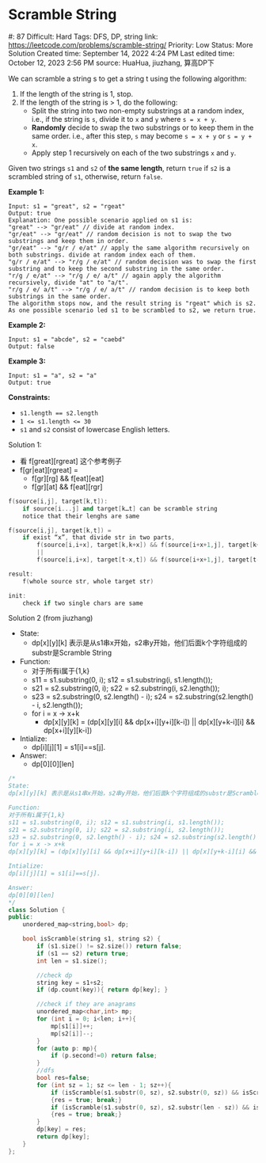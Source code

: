 # Scramble String

#: 87
Difficult: Hard
Tags: DFS, DP, string
link: https://leetcode.com/problems/scramble-string/
Priority: Low
Status: More Solution
Created time: September 14, 2022 4:24 PM
Last edited time: October 12, 2023 2:56 PM
source: HuaHua, jiuzhang, 算高DP下

We can scramble a string s to get a string t using the following algorithm:

1. If the length of the string is 1, stop.
2. If the length of the string is > 1, do the following:
    - Split the string into two non-empty substrings at a random index, i.e., if the string is `s`, divide it to `x` and `y` where `s = x + y`.
    - **Randomly** decide to swap the two substrings or to keep them in the same order. i.e., after this step, `s` may become `s = x + y` or `s = y + x`.
    - Apply step 1 recursively on each of the two substrings `x` and `y`.

Given two strings `s1` and `s2` of **the same length**, return `true` if `s2` is a scrambled string of `s1`, otherwise, return `false`.

**Example 1:**

```
Input: s1 = "great", s2 = "rgeat"
Output: true
Explanation: One possible scenario applied on s1 is:
"great" --> "gr/eat" // divide at random index.
"gr/eat" --> "gr/eat" // random decision is not to swap the two substrings and keep them in order.
"gr/eat" --> "g/r / e/at" // apply the same algorithm recursively on both substrings. divide at random index each of them.
"g/r / e/at" --> "r/g / e/at" // random decision was to swap the first substring and to keep the second substring in the same order.
"r/g / e/at" --> "r/g / e/ a/t" // again apply the algorithm recursively, divide "at" to "a/t".
"r/g / e/ a/t" --> "r/g / e/ a/t" // random decision is to keep both substrings in the same order.
The algorithm stops now, and the result string is "rgeat" which is s2.
As one possible scenario led s1 to be scrambled to s2, we return true.

```

**Example 2:**

```
Input: s1 = "abcde", s2 = "caebd"
Output: false

```

**Example 3:**

```
Input: s1 = "a", s2 = "a"
Output: true

```

**Constraints:**

- `s1.length == s2.length`
- `1 <= s1.length <= 30`
- `s1` and `s2` consist of lowercase English letters.

Solution 1:

- 看 f[great][rgreat] 这个参考例子
- f[gr|eat][rgreat] =
    - f[gr][rg] && f[eat][eat]
    - f[gr][at] && f[eat][rgr]

```cpp
f(source[i,j], target[k,t]):
	if source[i...j] and target[k…t] can be scramble string
	notice that their lenghs are same

f(source[i,j], target[k,t]) =
	if exist “x”, that divide str in two parts,
		f(source[i,i+x], target[k,k+x]) && f(source[i+x+1,j], target[k+x+1,t]) //if not reverse
		||
		f(source[i,i+x], target[t-x,t]) && f(source[i+x+1,j], target[t-x-1,t]) //if reverse

result:
	f(whole source str, whole target str)

init:
	check if two single chars are same
```

Solution 2 (from jiuzhang)

- State:
    - dp[x][y][k] 表示是从s1串x开始，s2串y开始，他们后面k个字符组成的substr是Scramble String
- Function:
    - 对于所有i属于{1,k}
    - s11 = s1.substring(0, i); s12 = s1.substring(i, s1.length());
    - s21 = s2.substring(0, i); s22 = s2.substring(i, s2.length());
    - s23 = s2.substring(0, s2.length() - i); s24 = s2.substring(s2.length() - i, s2.length());
    - for i = x -> x+k
        - dp[x][y][k] = (dp[x][y][i] && dp[x+i][y+i][k-i]) || dp[x][y+k-i][i] && dp[x+i][y][k-i])
- Intialize:
    - dp[i][j][1] = s1[i]==s[j].
- Answer:
    - dp[0][0][len]

```cpp
/*
State:
dp[x][y][k] 表示是从s1串x开始，s2串y开始，他们后面k个字符组成的substr是Scramble String

Function:
对于所有i属于{1,k}
s11 = s1.substring(0, i); s12 = s1.substring(i, s1.length());
s21 = s2.substring(0, i); s22 = s2.substring(i, s2.length());
s23 = s2.substring(0, s2.length() - i); s24 = s2.substring(s2.length() - i, s2.length());
for i = x -> x+k
dp[x][y][k] = (dp[x][y][i] && dp[x+i][y+i][k-i]) || dp[x][y+k-i][i] && dp[x+i][y][k-i])

Intialize:
dp[i][j][1] = s1[i]==s[j].

Answer:
dp[0][0][len]
*/
class Solution {
public:
	unordered_map<string,bool> dp;

	bool isScramble(string s1, string s2) {
		if (s1.size() != s2.size()) return false;
		if (s1 == s2) return true;
		int len = s1.size();

		//check dp
		string key = s1+s2;
		if (dp.count(key)){ return dp[key]; }

		//check if they are anagrams
		unordered_map<char,int> mp;
		for (int i = 0; i<len; i++){
			mp[s1[i]]++;
			mp[s2[i]]--;
		}
		for (auto p: mp){
			if (p.second!=0) return false;
		}
		//dfs
		bool res=false;
		for (int sz = 1; sz <= len - 1; sz++){
			if (isScramble(s1.substr(0, sz), s2.substr(0, sz)) && isScramble(s1.substr(sz), s2.substr(sz)))
			{res = true; break;}
			if (isScramble(s1.substr(0, sz), s2.substr(len - sz)) && isScramble(s1.substr(sz), s2.substr(0, len - sz)))
			{res = true; break;}
		}
		dp[key] = res;
		return dp[key];
	}
};
```